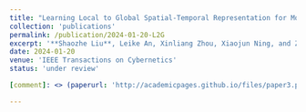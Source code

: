 ```yaml
---
title: "Learning Local to Global Spatial-Temporal Representation for Motor Imagery Classification"
collection: 'publications'
permalink: /publication/2024-01-20-L2G
excerpt: '**Shaozhe Liu**, Leike An, Xinliang Zhou, Xiaojun Ning, and Ziyu Jia*'
date: 2024-01-20
venue: 'IEEE Transactions on Cybernetics'
status: 'under review'

[comment]: <> (paperurl: 'http://academicpages.github.io/files/paper3.pdf')

---
```

